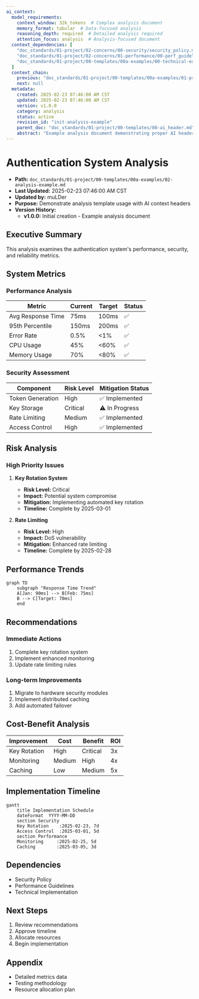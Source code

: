 ```yaml
---
ai_context:
  model_requirements:
    context_window: 32k_tokens  # Complex analysis document
    memory_format: tabular  # Data-focused analysis
    reasoning_depth: required  # Detailed analysis required
    attention_focus: analysis  # Analysis-focused document
  context_dependencies: [
    "doc_standards/01-project/02-concerns/00-security/security_policy.md",
    "doc_standards/01-project/02-concerns/01-performance/00-perf_guidelines.md",
    "doc_standards/01-project/00-templates/00a-examples/00-technical-example.md"
  ]
  context_chain:
    previous: "doc_standards/01-project/00-templates/00a-examples/01-process-example.md"
    next: null
  metadata:
    created: 2025-02-23 07:46:00 AM CST
    updated: 2025-02-23 07:46:00 AM CST
    version: v1.0.0
    category: analysis
    status: active
    revision_id: "init-analysis-example"
    parent_doc: "doc_standards/01-project/00-templates/00-ai_header.md"
    abstract: "Example analysis document demonstrating proper AI header usage for system analysis"
---
```


# Authentication System Analysis
- **Path:** `doc_standards/01-project/00-templates/00a-examples/02-analysis-example.md`
- **Last Updated:** 2025-02-23 07:46:00 AM CST
- **Updated by:** muLDer
- **Purpose:** Demonstrate analysis template usage with AI context headers
- **Version History:**
  - **v1.0.0:** Initial creation - Example analysis document

## Executive Summary
This analysis examines the authentication system's performance, security, and reliability metrics.

## System Metrics

### Performance Analysis
| Metric | Current | Target | Status |
|--------|---------|---------|--------|
| Avg Response Time | 75ms | 100ms | ✅ |
| 95th Percentile | 150ms | 200ms | ✅ |
| Error Rate | 0.5% | <1% | ✅ |
| CPU Usage | 45% | <60% | ✅ |
| Memory Usage | 70% | <80% | ✅ |

### Security Assessment
| Component | Risk Level | Mitigation Status |
|-----------|------------|------------------|
| Token Generation | High | ✅ Implemented |
| Key Storage | Critical | ⚠️ In Progress |
| Rate Limiting | Medium | ✅ Implemented |
| Access Control | High | ✅ Implemented |

## Risk Analysis

### High Priority Issues
1. **Key Rotation System**
   - **Risk Level:** Critical
   - **Impact:** Potential system compromise
   - **Mitigation:** Implementing automated key rotation
   - **Timeline:** Complete by 2025-03-01

2. **Rate Limiting**
   - **Risk Level:** High
   - **Impact:** DoS vulnerability
   - **Mitigation:** Enhanced rate limiting
   - **Timeline:** Complete by 2025-02-28

## Performance Trends
```mermaid
graph TD
    subgraph "Response Time Trend"
    A[Jan: 90ms] --> B[Feb: 75ms]
    B --> C[Target: 70ms]
    end
```

## Recommendations

### Immediate Actions
1. Complete key rotation system
2. Implement enhanced monitoring
3. Update rate limiting rules

### Long-term Improvements
1. Migrate to hardware security modules
2. Implement distributed caching
3. Add automated failover

## Cost-Benefit Analysis
| Improvement | Cost | Benefit | ROI |
|------------|------|---------|-----|
| Key Rotation | High | Critical | 3x |
| Monitoring | Medium | High | 4x |
| Caching | Low | Medium | 5x |

## Implementation Timeline
```mermaid
gantt
    title Implementation Schedule
    dateFormat  YYYY-MM-DD
    section Security
    Key Rotation    :2025-02-23, 7d
    Access Control  :2025-03-01, 5d
    section Performance
    Monitoring     :2025-02-25, 5d
    Caching        :2025-03-05, 3d
```

## Dependencies
- Security Policy
- Performance Guidelines
- Technical Implementation

## Next Steps
1. Review recommendations
2. Approve timeline
3. Allocate resources
4. Begin implementation

## Appendix
- Detailed metrics data
- Testing methodology
- Resource allocation plan 